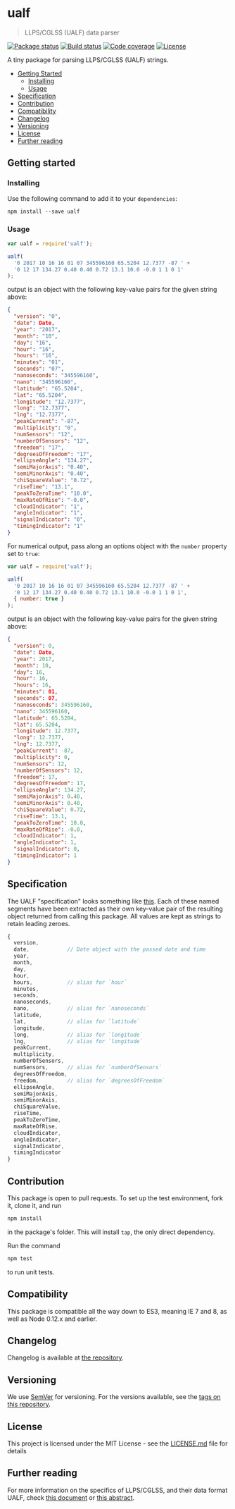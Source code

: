 # ualf

> LLPS/CGLSS (UALF) data parser

[![Package status](https://img.shields.io/npm/v/ualf.svg?style=flat-square)](https://www.npmjs.com/package/ualf)
[![Build status](https://img.shields.io/circleci/project/github/Gipphe/ualf.svg?style=flat-square)](https://circleci.com/gh/Gipphe/ualf)
[![Code coverage](https://img.shields.io/coveralls/Gipphe/ualf.svg?style=flat-square)](https://coveralls.io/github/Gipphe/ualf)
[![License](https://img.shields.io/github/license/Gipphe/ualf.svg?style=flat-square)](https://opensource.org/licenses/MIT)

A tiny package for parsing LLPS/CGLSS (UALF) strings.

* [Getting Started](#getting-started)
  * [Installing](#installing)
  * [Usage](#usage)
* [Specification](#specification)
* [Contribution](#contribution)
* [Compatibility](#compatibility)
* [Changelog](#changelog)
* [Versioning](#versioning)
* [License](#license)
* [Further reading](#further-reading)

## Getting started

### Installing

Use the following command to add it to your `dependencies`:

```shell
npm install --save ualf
```

### Usage

```javascript
var ualf = require('ualf');

ualf(
  '0 2017 10 16 16 01 07 345596160 65.5204 12.7377 -87 ' +
  '0 12 17 134.27 0.40 0.40 0.72 13.1 10.0 -0.0 1 1 0 1'
);
```

output is an object with the following key-value pairs for the given string above:

```json
{
  "version": "0",
  "date": Date,
  "year": "2017",
  "month": "10",
  "day": "16",
  "hour": "16",
  "hours": "16",
  "minutes": "01",
  "seconds": "07",
  "nanoseconds": "345596160",
  "nano": "345596160",
  "latitude": "65.5204",
  "lat": "65.5204",
  "longitude": "12.7377",
  "long": "12.7377",
  "lng": "12.7377",
  "peakCurrent": "-87",
  "multiplicity": "0",
  "numSensors": "12",
  "numberOfSensors": "12",
  "freedom": "17",
  "degreesOfFreedom": "17",
  "ellipseAngle": "134.27",
  "semiMajorAxis": "0.40",
  "semiMinorAxis": "0.40",
  "chiSquareValue": "0.72",
  "riseTime": "13.1",
  "peakToZeroTime": "10.0",
  "maxRateOfRise": "-0.0",
  "cloudIndicator": "1",
  "angleIndicator": "1",
  "signalIndicator": "0",
  "timingIndicator": "1"
}
```

For numerical output, pass along an options object with the `number` property set to `true`:

```javascript
var ualf = require('ualf');

ualf(
  '0 2017 10 16 16 01 07 345596160 65.5204 12.7377 -87 ' +
  '0 12 17 134.27 0.40 0.40 0.72 13.1 10.0 -0.0 1 1 0 1',
  { number: true }
);
```

output is an object with the following key-value pairs for the given string above:

```json
{
  "version": 0,
  "date": Date,
  "year": 2017,
  "month": 10,
  "day": 16,
  "hour": 16,
  "hours": 16,
  "minutes": 01,
  "seconds": 07,
  "nanoseconds": 345596160,
  "nano": 345596160,
  "latitude": 65.5204,
  "lat": 65.5204,
  "longitude": 12.7377,
  "long": 12.7377,
  "lng": 12.7377,
  "peakCurrent": -87,
  "multiplicity": 0,
  "numSensors": 12,
  "numberOfSensors": 12,
  "freedom": 17,
  "degreesOfFreedom": 17,
  "ellipseAngle": 134.27,
  "semiMajorAxis": 0.40,
  "semiMinorAxis": 0.40,
  "chiSquareValue": 0.72,
  "riseTime": 13.1,
  "peakToZeroTime": 10.0,
  "maxRateOfRise": -0.0,
  "cloudIndicator": 1,
  "angleIndicator": 1,
  "signalIndicator": 0,
  "timingIndicator": 1
}
```

## Specification

The UALF "specification" looks something like
[this](https://beta.api.met.no/images/UALF_format.png). Each of these named segments have been
extracted as their own key-value pair of the resulting object returned from calling this package.
All values are kept as strings to retain leading zeroes.

```javascript
{
  version,
  date,            // Date object with the passed date and time
  year,
  month,
  day,
  hour,
  hours,           // alias for `hour`
  minutes,
  seconds,
  nanoseconds,
  nano,            // alias for `nanoseconds`
  latitude,
  lat,             // alias for `latitude`
  longitude,
  long,            // alias for `longitude`
  lng,             // alias for `longitude`
  peakCurrent,
  multiplicity,
  numberOfSensors,
  numSensors,      // alias for `numberOfSensors`
  degreesOfFreedom,
  freedom,         // alias for `degreesOfFreedom`
  ellipseAngle,
  semiMajorAxis,
  semiMinorAxis,
  chiSquareValue,
  riseTime,
  peakToZeroTime,
  maxRateOfRise,
  cloudIndicator,
  angleIndicator,
  signalIndicator,
  timingIndicator
}
```

## Contribution

This package is open to pull requests. To set up the test environment, fork it, clone it, and run

```javascript
npm install
```

in the package's folder. This will install `tap`, the only direct dependency.

Run the command

```javascript
npm test
```

to run unit tests.

## Compatibility

This package is compatible all the way down to ES3, meaning IE 7 and 8, as well as Node 0.12.x and
earlier.

## Changelog

Changelog is available at [the repository](http://github.com/Gipphe/ualf/blob/master/CHANGELOG.md).

## Versioning

We use [SemVer](http://semver.org/) for versioning. For the versions available, see the
[tags on this repository](https://github.com/Gipphe/ualf/tags).

## License

This project is licensed under the MIT License - see the [LICENSE.md](LICENSE.md) file for details

## Further reading

For more information on the specifics of LLPS/CGLSS, and their data format UALF, check
[this document](http://www.gentoogeek.org/files/lightning_MARSS_poster.pdf)
or
[this abstract](https://ams.confex.com/ams/Annual2005/webprogram/Paper85823.html).

